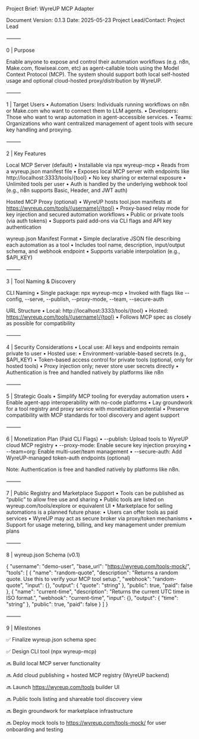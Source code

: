 Project Brief: WyreUP MCP Adapter

Document Version: 0.1.3
Date: 2025-05-23
Project Lead/Contact: Project Lead

⸻

0 | Purpose

Enable anyone to expose and control their automation workflows (e.g. n8n, Make.com, flowiseai.com, etc) as agent-callable tools using the Model Context Protocol (MCP). The system should support both local self-hosted usage and optional cloud-hosted proxy/distribution by WyreUP.

⸻

1 | Target Users
	•	Automation Users: Individuals running workflows on n8n or Make.com who want to connect them to LLM agents.
	•	Developers: Those who want to wrap automation in agent-accessible services.
	•	Teams: Organizations who want centralized management of agent tools with secure key handling and proxying.

⸻

2 | Key Features

Local MCP Server (default)
	•	Installable via npx wyreup-mcp
	•	Reads from a wyreup.json manifest file
	•	Exposes local MCP server with endpoints like http://localhost:3333/tools/{tool}
	•	No key sharing or external exposure
	•	Unlimited tools per user
	•	Auth is handled by the underlying webhook tool (e.g., n8n supports Basic, Header, and JWT auth)

Hosted MCP Proxy (optional)
	•	WyreUP hosts tool.json manifests at https://wyreup.com/tools/{username}/{tool}
	•	Proxy-based relay mode for key injection and secured automation workflows
	•	Public or private tools (via auth tokens)
	•	Supports paid add-ons via CLI flags and API key authentication

wyreup.json Manifest Format
	•	Simple declarative JSON file describing each automation as a tool
	•	Includes tool name, description, input/output schema, and webhook endpoint
	•	Supports variable interpolation (e.g., $API_KEY)

⸻

3 | Tool Naming & Discovery

CLI Naming
	•	Single package: npx wyreup-mcp
	•	Invoked with flags like --config, --serve, --publish, --proxy-mode, --team, --secure-auth

URL Structure
	•	Local: http://localhost:3333/tools/{tool}
	•	Hosted: https://wyreup.com/tools/{username}/{tool}
	•	Follows MCP spec as closely as possible for compatibility

⸻

4 | Security Considerations
	•	Local use: All keys and endpoints remain private to user
	•	Hosted use:
	•	Environment-variable-based secrets (e.g., $API_KEY)
	•	Token-based access control for private tools (optional, only for hosted tools)
	•	Proxy injection only; never store user secrets directly
	•	Authentication is free and handled natively by platforms like n8n

⸻

5 | Strategic Goals
	•	Simplify MCP tooling for everyday automation users
	•	Enable agent-app interoperability with no-code platforms
	•	Lay groundwork for a tool registry and proxy service with monetization potential
	•	Preserve compatibility with MCP standards for tool discovery and agent support

⸻

6 | Monetization Plan (Paid CLI Flags)
	•	--publish: Upload tools to WyreUP cloud MCP registry
	•	--proxy-mode: Enable secure key injection proxying
	•	--team=org: Enable multi-user/team management
	•	--secure-auth: Add WyreUP-managed token-auth endpoints (optional)

Note: Authentication is free and handled natively by platforms like n8n.

⸻

7 | Public Registry and Marketplace Support
	•	Tools can be published as “public” to allow free use and sharing
	•	Public tools are listed on wyreup.com/tools/explore or equivalent UI
	•	Marketplace for selling automations is a planned future phase:
	•	Users can offer tools as paid services
	•	WyreUP may act as secure broker via proxy/token mechanisms
	•	Support for usage metering, billing, and key management under premium plans

⸻

8 | wyreup.json Schema (v0.1)

{
  "username": "demo-user",
  "base_url": "https://wyreup.com/tools-mock/",
  "tools": [
    {
      "name": "random-quote",
      "description": "Returns a random quote. Use this to verify your MCP tool setup.",
      "webhook": "random-quote",
      "input": {},
      "output": {
        "quote": "string"
      },
      "public": true,
      "paid": false
    },
    {
      "name": "current-time",
      "description": "Returns the current UTC time in ISO format.",
      "webhook": "current-time",
      "input": {},
      "output": {
        "time": "string"
      },
      "public": true,
      "paid": false
    }
  ]
}

⸻

9 | Milestones

✅ Finalize wyreup.json schema spec

✅ Design CLI tool (npx wyreup-mcp)

🔜 Build local MCP server functionality

🔜 Add cloud publishing + hosted MCP registry (WyreUP backend)

🔜 Launch https://wyreup.com/tools builder UI

🔜 Public tools listing and shareable tool discovery view

🔜 Begin groundwork for marketplace infrastructure

🔜 Deploy mock tools to https://wyreup.com/tools-mock/ for user onboarding and testing
